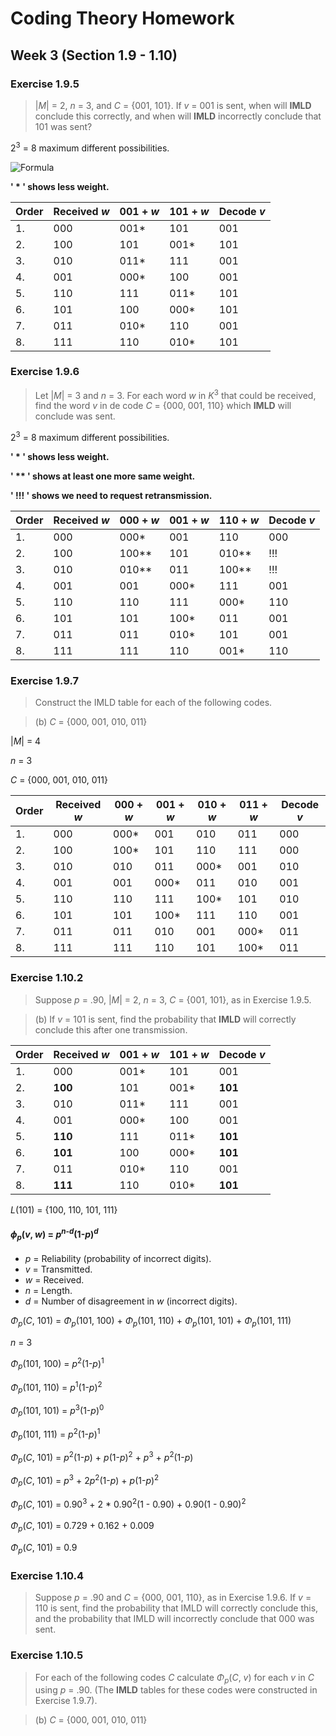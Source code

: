 # Coding Theory Homework

## Week 3 (Section 1.9 - 1.10)

### Exercise 1.9.5

> |*M*| = 2, *n* = 3, and *C* = {001, 101}. If *v* = 001 is sent, when will **IMLD** conclude this correctly, and when will **IMLD** incorrectly conclude that 101 was sent?

2<sup>3</sup> = 8 maximum different possibilities.

![Formula](https://github.com/devcan/Vilnius-University-2017-Autumn/blob/master/Coding-Theory/Images/decoding.sec.1.9.2.jpg)

**' * ' shows less weight.**

| Order | Received *w* | 001 + *w* | 101 + *w* | Decode *v* |
| ----- | ------------ | --------- | --------- | ---------- |
| 1.    | 000          | 001*      | 101       | 001        |
| 2.    | 100          | 101       | 001*      | 101        |
| 3.    | 010          | 011*      | 111       | 001        |
| 4.    | 001          | 000*      | 100       | 001        |
| 5.    | 110          | 111       | 011*      | 101        |
| 6.    | 101          | 100       | 000*      | 101        |
| 7.    | 011          | 010*      | 110       | 001        |
| 8.    | 111          | 110       | 010*      | 101        |

### Exercise 1.9.6

> Let |*M*| = 3 and *n* = 3. For each word *w* in *K*<sup>3</sup> that could be received, find the word *v* in de code *C* = {000, 001, 110} which **IMLD** will conclude was sent.

2<sup>3</sup> = 8 maximum different possibilities.

**' * ' shows less weight.**

**' ** ' shows at least one more same weight.**

**' !!! ' shows we need to request retransmission.**

| Order | Received *w* | 000 + *w* | 001 + *w* | 110 + *w* | Decode *v* |
| ----- | ------------ | --------- | --------- | --------- | ---------- |
| 1.    | 000          | 000*      | 001       | 110       | 000        |
| 2.    | 100          | 100**     | 101       | 010**     | !!!        |
| 3.    | 010          | 010**     | 011       | 100**     | !!!        |
| 4.    | 001          | 001       | 000*      | 111       | 001        |
| 5.    | 110          | 110       | 111       | 000*      | 110        |
| 6.    | 101          | 101       | 100*      | 011       | 001        |
| 7.    | 011          | 011       | 010*      | 101       | 001        |
| 8.    | 111          | 111       | 110       | 001*      | 110        |


### Exercise 1.9.7

> Construct the IMLD table for each of the following codes.

> (b) *C* = {000, 001, 010, 011}

|*M*| = 4 

*n* = 3      

*C* = {000, 001, 010, 011}

| Order | Received *w* | 000 + *w* | 001 + *w* | 010 + *w* | 011 + *w* | Decode *v* |
| ----- | ------------ | --------- | --------- | --------- | --------- | ---------- |
| 1.    | 000          | 000*      | 001       | 010       | 011       | 000        |
| 2.    | 100          | 100*      | 101       | 110       | 111       | 000        |
| 3.    | 010          | 010       | 011       | 000*      | 001       | 010        |
| 4.    | 001          | 001       | 000*      | 011       | 010       | 001        |
| 5.    | 110          | 110       | 111       | 100*      | 101       | 010        |
| 6.    | 101          | 101       | 100*      | 111       | 110       | 001        |
| 7.    | 011          | 011       | 010       | 001       | 000*      | 011        |
| 8.    | 111          | 111       | 110       | 101       | 100*      | 011        |

### Exercise 1.10.2

> Suppose *p* = .90, |*M*| = 2, *n* = 3, *C* = {001, 101}, as in Exercise 1.9.5.

> (b) If *v* = 101 is sent, find the probability that **IMLD** will correctly conclude this after one transmission.


| Order | Received *w* | 001 + *w* | 101 + *w* | Decode *v* |
| ----- | ------------ | --------- | --------- | ---------- |
| 1.    | 000          | 001*      | 101       | 001        |
| 2.    | **100**      | 101       | 001*      | **101**    |
| 3.    | 010          | 011*      | 111       | 001        |
| 4.    | 001          | 000*      | 100       | 001        |
| 5.    | **110**      | 111       | 011*      | **101**    |
| 6.    | **101**      | 100       | 000*      | **101**    |
| 7.    | 011          | 010*      | 110       | 001        |
| 8.    | **111**      | 110       | 010*      | **101**    |

*L*(101) = {100, 110, 101, 111}

#### ***ϕ*<sub>*p*</sub>(*v*, *w*) = *p*<sup>*n-d*</sup>(1-*p*)<sup>*d*</sup>**

  * *p* = Reliability (probability of incorrect digits).
  * *v* = Transmitted.
  * *w* = Received.
  * *n* = Length.
  * *d* = Number of disagreement in *w* (incorrect digits).

*Φ*<sub>*p*</sub>(*C*, 101) = *Φ*<sub>*p*</sub>(101, 100) + *Φ*<sub>*p*</sub>(101, 110) + *Φ*<sub>*p*</sub>(101, 101) + *Φ*<sub>*p*</sub>(101, 111)

*n* = 3

*Φ*<sub>*p*</sub>(101, 100) = *p*<sup>2</sup>(1-*p*)<sup>1</sup>

*Φ*<sub>*p*</sub>(101, 110) = *p*<sup>1</sup>(1-*p*)<sup>2</sup>

*Φ*<sub>*p*</sub>(101, 101) = *p*<sup>3</sup>(1-*p*)<sup>0</sup>

*Φ*<sub>*p*</sub>(101, 111) = *p*<sup>2</sup>(1-*p*)<sup>1</sup>

*Φ*<sub>*p*</sub>(*C*, 101) = *p*<sup>2</sup>(1-*p*) + *p*(1-*p*)<sup>2</sup> + *p*<sup>3</sup> + *p*<sup>2</sup>(1-*p*)

*Φ*<sub>*p*</sub>(*C*, 101) = *p*<sup>3</sup> + 2*p*<sup>2</sup>(1-*p*) + *p*(1-*p*)<sup>2</sup>

*Φ*<sub>*p*</sub>(*C*, 101) = 0.90<sup>3</sup> + 2 * 0.90<sup>2</sup>(1 - 0.90) + 0.90(1 - 0.90)<sup>2</sup>

*Φ*<sub>*p*</sub>(*C*, 101) = 0.729 + 0.162 + 0.009

*Φ*<sub>*p*</sub>(*C*, 101) = 0.9

### Exercise 1.10.4

> Suppose *p* = .90 and *C* = {000, 001, 110}, as in Exercise 1.9.6. If *v* = 110 is sent, find the probability that IMLD will correctly conclude this, and the probability that IMLD will incorrectly conclude that 000 was sent.


### Exercise 1.10.5

> For each of the following codes *C* calculate *Φ*<sub>*p*</sub>(*C*, *v*) for each *v* in *C* using *p* = .90. (The **IMLD** tables for these codes were constructed in Exercise 1.9.7).

> (b) *C* = {000, 001, 010, 011}
